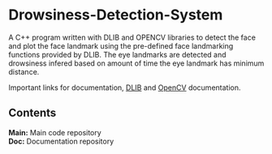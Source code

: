 # Drowsiness-Detection-System

A C++ program written with DLIB and OPENCV libraries to detect the face and plot the face landmark using the pre-defined face landmarking functions provided by DLIB. The eye landmarks are detected and drowsiness infered based on amount of time the eye landmark has minimum distance. </br>

Important links for documentation, [DLIB](http://dlib.net/) and [OpenCV](https://docs.opencv.org/) documentation.

## Contents

**Main:** Main code repository </br>
**Doc:** Documentation repository
